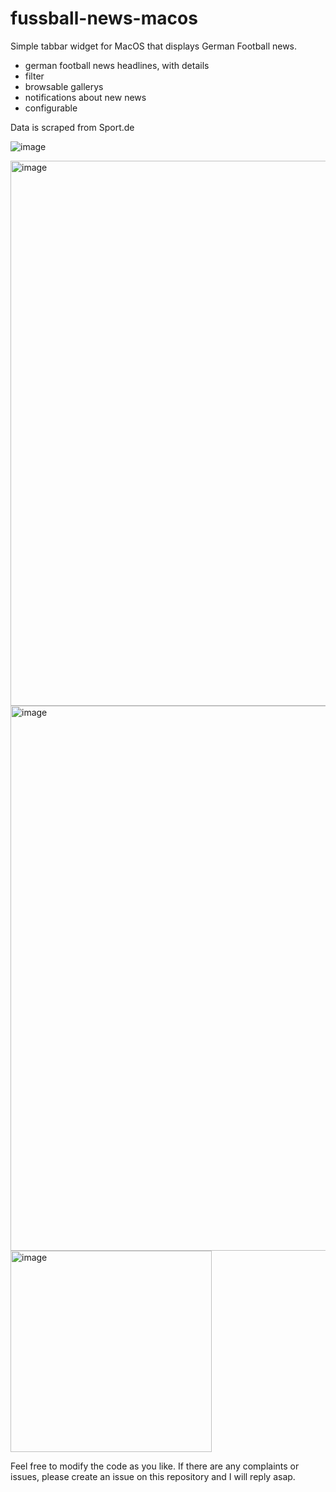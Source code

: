 # fussball-news-macos

Simple tabbar widget for MacOS that displays German Football news.

- german football news headlines, with details
- filter
- browsable gallerys
- notifications about new news
- configurable


Data is scraped from Sport.de

![image](https://github.com/LilaQ/fussball-news-macos/assets/2311758/5071fd39-52b8-48a8-944d-667855a4f2d8)

<img width="872" alt="image" src="https://github.com/LilaQ/fussball-news-macos/assets/2311758/1be70c83-d393-473d-80b3-c182d1de8c96">

<img width="872" alt="image" src="https://github.com/LilaQ/fussball-news-macos/assets/2311758/458cb1a9-6fa3-4e6a-9901-e0d8dbafa828">

<img width="322" alt="image" src="https://github.com/LilaQ/fussball-news-macos/assets/2311758/b3e30209-0b0c-43b1-83ab-e2cd27ba50dc">


Feel free to modify the code as you like. 
If there are any complaints or issues, please create an issue on this repository and I will reply asap.
